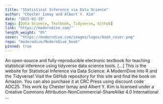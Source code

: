 ```yaml
---
title: "Statistical Inference via Data Science"
author: "Chester Ismay and Albert Y. Kim"
date: "2025-02-19"
tags: [Data Science, Textbook, Tidyverse, Github]
link: "https://moderndive.com/"
length_weight: "0%"
cover: "https://moderndive.com/images/logos/book_cover.png"
repo: "moderndive/ModernDive_book"
pinned: true
---
```


An open-source and fully-reproducible electronic textbook for teaching statistical inference using tidyverse data science tools. [...] This is the website for Statistical Inference via Data Science: A ModernDive into R and the Tidyverse! Visit the GitHub repository for this site and find the book on Amazon. You can also purchase it at CRC Press using discount code ADC25. This work by Chester Ismay and Albert Y. Kim is licensed under a Creative Commons Attribution-NonCommercial-ShareAlike 4.0 International ...
